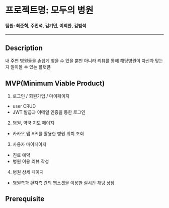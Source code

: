 # 프로젝트명: 모두의 병원
#### 팀원: 최준혁, 주민석, 김기민, 이희찬, 김범석 
---
## Description
내 주변 병원들을 손쉽게 찾을 수 있을 뿐만 아니라 리뷰를 통해 해당병원이 자신과 맞는지 알아볼 수 있는 플랫폼

## MVP(Minimum Viable Product)
1. 로그인 / 회원가입 / 마이페이지
- user CRUD
- JWT 발급과 이메일 인증을 통한 로그인
2. 병원, 약국 지도 페이지
- 카카오 맵 API를 활용한 병원 위치 조회
3. 사용자 마이페이지
- 진료 예약
- 병원 이용 리뷰 작성
4. 병원 상세 페이지
- 병원측과 환자측 간의 웹소켓을 이용한 실시간 채팅 상담

## Prerequisite
